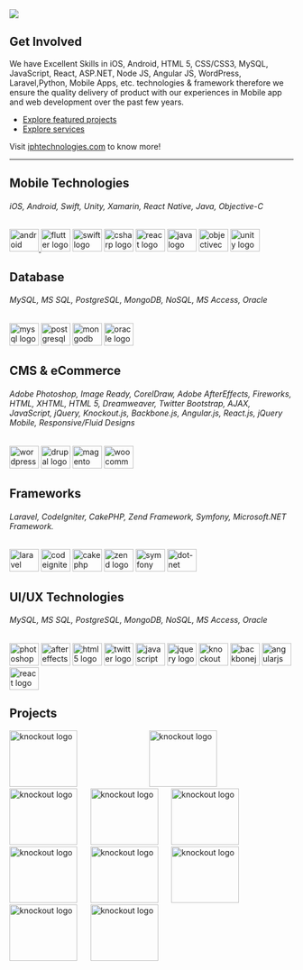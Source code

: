 <div align="left"> 
<a href="https://iphtechnologies.com/" target="_blank"><img src='https://user-images.githubusercontent.com/124572978/217247036-38040d3b-c094-4fd1-b47a-05b99b76556d.jpg' /></a>
</div>

## Get Involved
We have Excellent Skills in iOS, Android, HTML 5, CSS/CSS3, MySQL, JavaScript, React, ASP.NET, Node JS, Angular JS, WordPress, Laravel,Python,  Mobile Apps, etc. technologies & framework therefore we ensure the quality delivery of product with our experiences in Mobile app and web development over the past few years.

* [Explore featured projects](https://iphtechnologies.com/portfolio/)
* [Explore services](https://iphtechnologies.com/seo-services/)

Visit [iphtechnologies.com](https://iphtechnologies.com/) to know more!

----

###

<h2 align="left">Mobile Technologies</h2>
<h6 align="left">iOS, Android, Swift, Unity, Xamarin, React Native, Java, Objective-C</h6>

###

<div align="left">
  <a href="https://iphtechnologies.com/android-app-development/" target="_blank"><img src="https://cdn.jsdelivr.net/gh/devicons/devicon/icons/android/android-original-wordmark.svg" height="40" width="52" alt="android logo"/> </a>
  <a href="https://iphtechnologies.com/flutter-app-development/" target="_blank"><img src="https://cdn.jsdelivr.net/gh/devicons/devicon/icons/flutter/flutter-original.svg" height="40" width="52" alt="flutter logo"  /></a>
 <a href="https://iphtechnologies.com/ios-app-development-company/" target="_blank"> <img src="https://cdn.jsdelivr.net/gh/devicons/devicon/icons/swift/swift-original.svg" height="40" width="52" alt="swift logo" /></a>
 <a href="https://iphtechnologies.com/c/" target="_blank"> <img src="https://cdn.jsdelivr.net/gh/devicons/devicon/icons/csharp/csharp-original.svg" height="40" width="52" alt="csharp logo"  /></a>
 <a href="https://iphtechnologies.com/react-native/" target="_blank"> <img src="https://cdn.jsdelivr.net/gh/devicons/devicon/icons/react/react-original-wordmark.svg" height="40" width="52" alt="react logo"  /></a>
 <a href="https://iphtechnologies.com/java-application-development-company/" target="_blank"> <img src="https://cdn.jsdelivr.net/gh/devicons/devicon/icons/java/java-original-wordmark.svg" height="40" width="52" alt="java logo"  /></a>
 <a href="https://iphtechnologies.com/#:~:text=Services%20by-,Skills,-React/Node" target="_blank"> <img src="https://cdn.jsdelivr.net/gh/devicons/devicon/icons/objectivec/objectivec-plain.svg" height="40" width="52" alt="objectivec logo"  /></a>
 <a href="https://iphtechnologies.com/#:~:text=Services%20by-,Skills,-React/Node" target="_blank"> <img src="https://cdn.jsdelivr.net/gh/devicons/devicon/icons/unity/unity-original.svg" height="40" width="52" alt="unity logo"  /></a>
</div>

###

<h2 align="left">Database</h2>
<h6 align="left">MySQL, MS SQL, PostgreSQL, MongoDB, NoSQL, MS Access, Oracle </h6>

###

<div align="left">
  <a href="www.google.com" target="_blank"><img src="https://cdn.jsdelivr.net/gh/devicons/devicon/icons/mysql/mysql-original-wordmark.svg" height="40" width="52" alt="mysql logo"  /></a>
  <a href="www.google.com" target="_blank"><img src="https://cdn.jsdelivr.net/gh/devicons/devicon/icons/postgresql/postgresql-plain-wordmark.svg" height="40" width="52" alt="postgresql logo"  /></a>
  <a href="www.google.com" target="_blank"><img src="https://cdn.jsdelivr.net/gh/devicons/devicon/icons/mongodb/mongodb-plain-wordmark.svg" height="40" width="52" alt="mongodb logo"  /></a>
  <a href="www.google.com" target="_blank"><img src="https://cdn.jsdelivr.net/gh/devicons/devicon/icons/oracle/oracle-original.svg" height="40" width="52" alt="oracle logo"  /></a>
</div>

###

<h2 align="left">CMS & eCommerce</h2>
<h6 align="left">Adobe Photoshop, Image Ready, CorelDraw, Adobe AfterEffects, Fireworks, HTML, XHTML, HTML 5, Dreamweaver, Twitter Bootstrap, AJAX, JavaScript, jQuery, Knockout.js, Backbone.js, Angular.js, React.js, jQuery Mobile, Responsive/Fluid Designs
</h6>

###

<div align="left">
 <a href="www.google.com" target="_blank"> <img src="https://cdn.jsdelivr.net/gh/devicons/devicon/icons/wordpress/wordpress-original.svg" height="40" width="52" alt="wordpress logo"  /></a>
  <a href="www.google.com" target="_blank"><img src="https://cdn.jsdelivr.net/gh/devicons/devicon/icons/drupal/drupal-original-wordmark.svg" height="40" width="52" alt="drupal logo"  /></a>
 <a href="www.google.com" target="_blank"> <img src="https://cdn.jsdelivr.net/gh/devicons/devicon/icons/magento/magento-original.svg" height="40" width="52" alt="magento logo"  /></a>
 <a href="www.google.com" target="_blank"> <img src="https://cdn.jsdelivr.net/gh/devicons/devicon/icons/woocommerce/woocommerce-plain-wordmark.svg" height="40" width="52" alt="woocommerce logo"  /></a>
</div>

###

<h2 align="left">Frameworks</h2>
<h6 align="left"> Laravel, CodeIgniter, CakePHP, Zend Framework, Symfony, Microsoft.NET Framework. </h6>

###

<div align="left">
  <a href="www.google.com" target="_blank"><img src="https://cdn.jsdelivr.net/gh/devicons/devicon/icons/laravel/laravel-plain-wordmark.svg" height="40" width="52" alt="laravel logo"  /></a>
 <a href="www.google.com" target="_blank"> <img src="https://cdn.jsdelivr.net/gh/devicons/devicon/icons/codeigniter/codeigniter-plain-wordmark.svg" height="40" width="52" alt="codeigniter logo"  /></a>
 <a href="www.google.com" target="_blank"> <img src="https://cdn.jsdelivr.net/gh/devicons/devicon/icons/cakephp/cakephp-plain.svg" height="40" width="52" alt="cakephp logo"  /></a>
 <a href="www.google.com" target="_blank"> <img src="https://cdn.jsdelivr.net/gh/devicons/devicon/icons/zend/zend-plain-wordmark.svg" height="40" width="52" alt="zend logo"  /></a>
 <a href="www.google.com" target="_blank"> <img src="https://cdn.jsdelivr.net/gh/devicons/devicon/icons/symfony/symfony-original-wordmark.svg" height="40" width="52" alt="symfony logo"  /></a>
 <a href="www.google.com" target="_blank"> <img src="https://cdn.jsdelivr.net/gh/devicons/devicon/icons/dot-net/dot-net-plain-wordmark.svg" height="40" width="52" alt="dot-net logo"  /></a>
</div>

<h2 align="left">UI/UX Technologies</h2>
<h6 align="left">MySQL, MS SQL, PostgreSQL, MongoDB, NoSQL, MS Access, Oracle </h6>

###

<div align="left">
  <a href="www.google.com" target="_blank"><img src="https://cdn.jsdelivr.net/gh/devicons/devicon/icons/photoshop/photoshop-plain.svg" height="40" width="52" alt="photoshop logo"  /></a>
 <a href="www.google.com" target="_blank"> <img src="https://cdn.jsdelivr.net/gh/devicons/devicon/icons/aftereffects/aftereffects-original.svg" height="40" width="52" alt="aftereffects logo"  /></a>
  <a href="www.google.com" target="_blank"><img src="https://cdn.jsdelivr.net/gh/devicons/devicon/icons/html5/html5-original.svg" height="40" width="52" alt="html5 logo"  /></a>
  <a href="www.google.com" target="_blank"><img src="https://cdn.jsdelivr.net/gh/devicons/devicon/icons/twitter/twitter-original.svg" height="40" width="52" alt="twitter logo"  /></a>
  <a href="www.google.com" target="_blank"><img src="https://cdn.jsdelivr.net/gh/devicons/devicon/icons/javascript/javascript-original.svg" height="40" width="52" alt="javascript logo"  /></a>
  <a href="www.google.com" target="_blank"><img src="https://cdn.jsdelivr.net/gh/devicons/devicon/icons/jquery/jquery-original.svg" height="40" width="52" alt="jquery logo"  /></a>
  <a href="www.google.com" target="_blank"><a href="www.google.com" target="_blank"><img src="https://cdn.jsdelivr.net/gh/devicons/devicon/icons/knockout/knockout-plain-wordmark.svg" height="40" width="52" alt="knockout logo"  /></a>
  <a href="www.google.com" target="_blank"><img src="https://cdn.jsdelivr.net/gh/devicons/devicon/icons/backbonejs/backbonejs-original.svg" height="40" width="52" alt="backbonejs logo"  /></a>
 <a href="www.google.com" target="_blank"> <img src="https://cdn.jsdelivr.net/gh/devicons/devicon/icons/angularjs/angularjs-original.svg" height="40" width="52" alt="angularjs logo"  /></a>
 <a href="www.google.com" target="_blank"> <img src="https://cdn.jsdelivr.net/gh/devicons/devicon/icons/react/react-original.svg" height="40" width="52" alt="react logo"  /></a>
</div>
  
  ###

<h2 align="left">Projects</h2>
<a href="https://www.behance.net/gallery/83345309/TripComrades-App" target="_blank"><img src="https://user-images.githubusercontent.com/124572978/217252904-e0ea5764-49bc-4400-b09f-48af622e8359.jpg" height="100" width="120" alt="knockout logo"  /></a> &nbsp;  &nbsp;  &nbsp; 
<a href="https://www.behance.net/gallery/114309977/mEinstein-Your-Shadow-Brain" target="_blank"  style="margin-left: 100px"><img src="https://user-images.githubusercontent.com/124572978/217253927-9d9f5d48-3174-4fba-bf5e-81351743aceb.jpg" height="100" width="120" alt="knockout logo" /></a>&nbsp;  &nbsp;  &nbsp; 
<a href="https://www.behance.net/gallery/75339369/Pet-Animal-Game-App" target="_blank"><img src="https://user-images.githubusercontent.com/124572978/217253936-bb0d43ee-5ed5-48ba-a472-334a58421108.jpg" height="100" width="120" alt="knockout logo"  /></a>&nbsp;  &nbsp;  &nbsp; 
<a href="https://www.behance.net/gallery/79133725/FlagCart-Photo-Fx-Stickers-Overlays" target="_blank"><img src="https://user-images.githubusercontent.com/124572978/217253938-2399f217-d50a-445d-ab4a-231221de86e7.jpg" height="100" width="120" alt="knockout logo"  /></a>&nbsp;  &nbsp;  &nbsp; 
<a href="https://www.behance.net/gallery/76033837/YoTube-A-Background-Music-Player" target="_blank"><img src="https://user-images.githubusercontent.com/124572978/217253941-06e587eb-715e-4239-9f3b-f4ed851fb767.jpg" height="100" width="120" alt="knockout logo"  /></a>&nbsp;  &nbsp;  &nbsp; 
  <a href="https://www.behance.net/gallery/114972073/Photo-Editor-Pics-Story" target="_blank"><img src="https://user-images.githubusercontent.com/124572978/217257063-d76cd131-e1ed-4e7f-ba82-c93470c5c9b5.jpg" height="100" width="120" alt="knockout logo"  /></a>&nbsp;  &nbsp;  &nbsp; 
  <a href="https://www.behance.net/gallery/89609623/Food-Delivery-App" target="_blank"><img src="https://user-images.githubusercontent.com/124572978/217257069-0c6917c8-c720-4e1e-8b5d-2415d4884bf6.jpg" height="100" width="120" alt="knockout logo"  /></a>&nbsp;  &nbsp;  &nbsp; 
  <a href="https://www.behance.net/gallery/81274335/ColorMe-App-IPHS-Technologies" target="_blank"><img src="https://user-images.githubusercontent.com/124572978/217257075-ffaa2459-2c54-4dc2-9911-b8c7bac227af.jpg" height="100" width="120" alt="knockout logo"  /></a>&nbsp;  &nbsp;  &nbsp;
  <a href="https://www.behance.net/gallery/81890753/Faces-Places-IPHS-Technologies" target="_blank"><img src="https://user-images.githubusercontent.com/124572978/217257078-aa52292f-2726-4916-a77e-5f131bbeefb0.jpg" height="100" width="120" alt="knockout logo"  /></a>&nbsp;  &nbsp;  &nbsp;
  <a href="https://www.behance.net/gallery/75272975/Bullion-Software-Solutions-Live-rate-Gold-Silver" target="_blank"><img src="https://user-images.githubusercontent.com/124572978/217257080-7a13f09a-d687-4681-a724-107ec99a6634.jpg" height="100" width="120" alt="knockout logo"  /></a>&nbsp;  &nbsp;  &nbsp;

###


###

